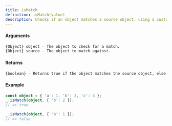 ```yaml
---
title: isMatch
definition: isMatch(value)
description: Checks if an object matches a source object, using a customizer function.
---
```



#### Arguments


```bash
{Object} object - The object to check for a match.
{Object} source - The object to match against.
```


#### Returns


```bash
{boolean} - Returns true if the object matches the source object, else false.
```


#### Example


```ts
const object = { 'a': 1, 'b': 2, 'c': 3 };
_.isMatch(object, { 'b': 2 });
// => true

_.isMatch(object, { 'b': 1 });
// => false
```